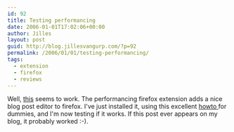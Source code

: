 ```yaml
---
id: 92
title: Testing performancing
date: 2006-01-01T17:02:06+00:00
author: Jilles
layout: post
guid: http://blog.jillesvangurp.com/?p=92
permalink: /2006/01/01/testing-performancing/
tags:
  - extension
  - firefox
  - reviews
---
```

Well, <a href="http://performancing.com/firefox">this</a> seems to work. The performancing firefox extension adds a nice blog post editor to firefox. I've just installed it, using this excellent <a href="http://performancing.com/node/580">howto </a>for dummies, and I'm now testing if it works. If this post ever appears on my blog, it probably worked :-).<br />